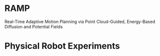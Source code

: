 # RAMP
Real-Time Adaptive Motion Planning via Point Cloud-Guided, Energy-Based Diffusion and Potential Fields
# Physical Robot Experiments
